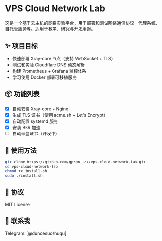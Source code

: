 # VPS Cloud Network Lab

这是一个基于云主机的网络实验平台，用于部署和测试网络通信协议、代理系统、自托管服务等。适用于教学、研究与开发用途。

## ✨ 项目目标

- 快速部署 Xray-core 节点（支持 WebSocket + TLS）
- 测试和实验 Cloudflare DNS 动态解析
- 构建 Prometheus + Grafana 监控体系
- 学习使用 Docker 部署可移植服务

## 📦 功能列表

- [x] 自动安装 Xray-core + Nginx
- [x] 生成 TLS 证书（使用 acme.sh + Let's Encrypt）
- [x] 自动配置 systemd 服务
- [x] 安装 BBR 加速
- [ ] 自动续签证书（开发中）

## 📌 使用方法

```bash
git clone https://github.com/gp5061127/vps-cloud-network-lab.git
cd vps-cloud-network-lab
chmod +x install.sh
sudo ./install.sh
```

## 📜 协议

MIT License

## 🙋 联系我

Telegram: [@duncesuoshuqu]
